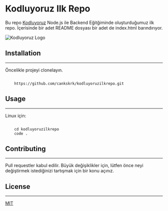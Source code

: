 # Kodluyoruz Ilk Repo

Bu repo [Kodluyoruz](https://www.kodluyoruz.org/) Node.js ile Backend Eğitğiminde oluşturduğumuz ilk repo. İçerisinde bir adet README dosyası bir adet de index.html barındırıyor.

![Kodluyoruz Logo](https://miro.medium.com/max/3150/2*TZeK0kyHTRHVv3gUi8BtQg.png)

## Installation

---

Öncelikle projeyi clonelayın.

```link
    
    https://github.com/cankskrk/kodluyoruzilkrepo.git

```

## Usage

---

Linux için:

```linux

    cd kodluyoruzilkrepo
    code .

```

## Contributing

---

Pull requestler kabul edilir. Büyük değişiklikler için, lütfen önce neyi değiştirmek istediğinizi tartışmak için bir konu açınız.

## License

---

[MIT](https://choosealicense.com/licenses/mit/)
